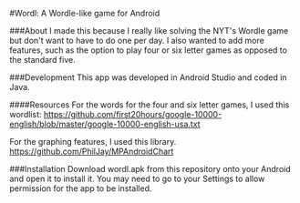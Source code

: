 #Wordl: A Wordle-like game for Android

###About
I made this because I really like solving the NYT's Wordle game but don't want to have to do one per day. I also wanted to add more features,
such as the option to play four or six letter games as opposed to the standard five.

###Development
This app was developed in Android Studio and coded in Java.

####Resources
For the words for the four and six letter games, I used this wordlist:
https://github.com/first20hours/google-10000-english/blob/master/google-10000-english-usa.txt

For the graphing features, I used this library.
https://github.com/PhilJay/MPAndroidChart

###Installation
Download wordl.apk from this repository onto your Android and open it to install it. You may need to go to your Settings to allow permission
for the app to be installed.
